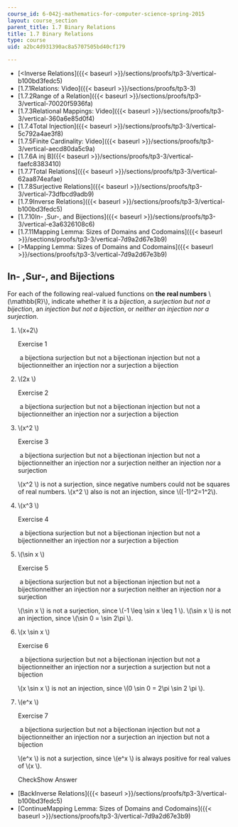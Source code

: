```yaml
---
course_id: 6-042j-mathematics-for-computer-science-spring-2015
layout: course_section
parent_title: 1.7 Binary Relations
title: 1.7 Binary Relations
type: course
uid: a2bc4d931390ac8a5707505bd40cf179

---
```


*   [<Inverse Relations]({{< baseurl >}}/sections/proofs/tp3-3/vertical-b100bd3fedc5)
*   [1.7.1Relations: Video]({{< baseurl >}}/sections/proofs/tp3-3)
*   [1.7.2Range of a Relation]({{< baseurl >}}/sections/proofs/tp3-3/vertical-70020f5936fa)
*   [1.7.3Relational Mappings: Video]({{< baseurl >}}/sections/proofs/tp3-3/vertical-360a6e85d0f4)
*   [1.7.4Total Injection]({{< baseurl >}}/sections/proofs/tp3-3/vertical-5c792a4ae3f8)
*   [1.7.5Finite Cardinality: Video]({{< baseurl >}}/sections/proofs/tp3-3/vertical-aecd80da5c9a)
*   [1.7.6A inj B]({{< baseurl >}}/sections/proofs/tp3-3/vertical-faefc8383410)
*   [1.7.7Total Relations]({{< baseurl >}}/sections/proofs/tp3-3/vertical-62aa874eafae)
*   [1.7.8Surjective Relations]({{< baseurl >}}/sections/proofs/tp3-3/vertical-73dfbcd9adb9)
*   [1.7.9Inverse Relations]({{< baseurl >}}/sections/proofs/tp3-3/vertical-b100bd3fedc5)
*   [1.7.10In- ,Sur-, and Bijections]({{< baseurl >}}/sections/proofs/tp3-3/vertical-e3a6326108c6)
*   [1.7.11Mapping Lemma: Sizes of Domains and Codomains]({{< baseurl >}}/sections/proofs/tp3-3/vertical-7d9a2d67e3b9)
*   [\>Mapping Lemma: Sizes of Domains and Codomains]({{< baseurl >}}/sections/proofs/tp3-3/vertical-7d9a2d67e3b9)

In- ,Sur-, and Bijections
-------------------------

  

For each of the following real-valued functions on **the real numbers** \\(\\mathbb{R}\\), indicate whether it is a _bijection_, a _surjection but not a bijection_, an _injection but not a bijection_, or _neither an injection nor a surjection_.

1.  \\(x+2\\)
    
    Exercise 1
    
    &nbsp;a bijectiona surjection but not a bijectionan injection but not a bijectionneither an injection nor a surjection a bijection&nbsp;
    
2.  \\(2x \\)
    
    Exercise 2
    
    &nbsp;a bijectiona surjection but not a bijectionan injection but not a bijectionneither an injection nor a surjection a bijection&nbsp;
    
3.  \\(x^2 \\)
    
    Exercise 3
    
    &nbsp;a bijectiona surjection but not a bijectionan injection but not a bijectionneither an injection nor a surjection neither an injection nor a surjection&nbsp;
    
    \\(x^2 \\) is not a surjection, since negative numbers could not be squares of real numbers. \\(x^2 \\) also is not an injection, since \\((-1)^2=1^2\\).
    
4.  \\(x^3 \\)
    
    Exercise 4
    
    &nbsp;a bijectiona surjection but not a bijectionan injection but not a bijectionneither an injection nor a surjection a bijection&nbsp;
    
5.  \\(\\sin x \\)
    
    Exercise 5
    
    &nbsp;a bijectiona surjection but not a bijectionan injection but not a bijectionneither an injection nor a surjection neither an injection nor a surjection&nbsp;
    
    \\(\\sin x \\) is not a surjection, since \\(-1 \\leq \\sin x \\leq 1 \\). \\(\\sin x \\) is not an injection, since \\(\\sin 0 = \\sin 2\\pi \\).
    
6.  \\(x \\sin x \\)
    
    Exercise 6
    
    &nbsp;a bijectiona surjection but not a bijectionan injection but not a bijectionneither an injection nor a surjection a surjection but not a bijection&nbsp;
    
    \\(x \\sin x \\) is not an injection, since \\(0 \\sin 0 = 2\\pi \\sin 2 \\pi \\).
    
7.  \\(e^x \\)
    
    Exercise 7
    
    &nbsp;a bijectiona surjection but not a bijectionan injection but not a bijectionneither an injection nor a surjection an injection but not a bijection&nbsp;
    
    \\(e^x \\) is not a surjection, since \\(e^x \\) is always positive for real values of \\(x \\).
    
    CheckShow Answer
    

*   [BackInverse Relations]({{< baseurl >}}/sections/proofs/tp3-3/vertical-b100bd3fedc5)
*   [ContinueMapping Lemma: Sizes of Domains and Codomains]({{< baseurl >}}/sections/proofs/tp3-3/vertical-7d9a2d67e3b9)